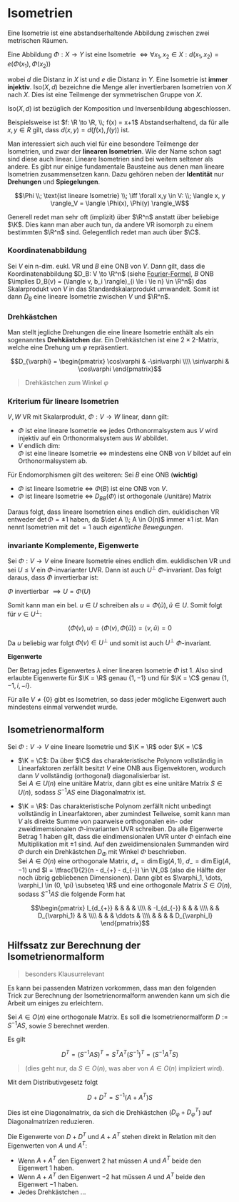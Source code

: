# Isometrien

Eine Isometrie ist eine abstandserhaltende Abbildung zwischen zwei metrischen Räumen.

Eine Abbildung $\Phi: X \to Y$ ist eine Isometrie $\iff \forall x_1, x_2 \in X: d(x_1, x_2) = e(\Phi(x_1), \Phi(x_2))$

wobei $d$ die Distanz in $X$ ist und $e$ die Distanz in $Y$. Eine Isometrie ist **immer injektiv**. $\text{Iso}(X, d)$
bezeichne die Menge aller invertierbaren Isometrien von $X$ nach $X$. Dies ist eine Teilmenge der symmetrischen Gruppe von $X$.

$\text{Iso}(X, d)$ ist bezüglich der Komposition und Inversenbildung abgeschlossen.

Beispielsweise ist $f: \R \to \R, \\; f(x) = x+1$ Abstandserhaltend, da für alle $x, y \in R$ gilt,
dass $d(x, y) = d(f(x), f(y))$ ist.

Man interessiert sich auch viel für eine besondere Teilmenge der Isometrien, und zwar der **linearen Isometrien**. Wie der
Name schon sagt sind diese auch linear. Lineare Isometrien sind bei weitem seltener als andere. Es gibt nur einige
fundamentale Bausteine aus denen man lineare Isometrien zusammensetzen kann. Dazu gehören neben der **Identität** nur
**Drehungen** und **Spiegelungen**.

$$\Phi \\; \text{ist lineare Isometrie} \\; \iff \forall x,y \in V: \\; \langle x, y \rangle_V = \langle \Phi(x), \Phi(y) \rangle_W$$

Generell redet man sehr oft (implizit) über $\R^n$ anstatt über beliebige $\K$. Dies kann man aber auch tun, da andere
VR isomorph zu einem bestimmten $\R^n$ sind. Gelegentlich redet man auch über $\C$.


### Koordinatenabbildung

Sei $V$ ein n-dim. eukl. VR und $B$ eine ONB von $V$. Dann gilt, dass die Koordinatenabbildung $D_B: V \to \R^n$
(siehe [Fourier-Formel](./skalarprodukte.md), $B$ ONB $\implies D_B(v) = (\langle v, b_i \rangle)_{i \le i \le n} \in \R^n$)
das Skalarprodukt von $V$ in das Standardskalarprodukt umwandelt. Somit ist dann $D_B$ eine lineare Isometrie zwischen
$V$ und $\R^n$.


### Drehkästchen

Man stellt jegliche Drehungen die eine lineare Isometrie enthält als ein sogenanntes **Drehkästchen** dar. Ein Drehkästchen
ist eine $2 \times 2$-Matrix, welche eine Drehung um $\varphi$ repräsentiert.

$$D_{\varphi} = \begin{pmatrix}
  \cos\varphi & -\sin\varphi \\\\
  \sin\varphi &  \cos\varphi
\end{pmatrix}$$

> Drehkästchen zum Winkel $\varphi$


### Kriterium für lineare Isometrien

$V, W$ VR mit Skalarprodukt, $\Phi: V \to W$ linear, dann gilt:

- $\Phi$ ist eine lineare Isometrie $\iff$ jedes Orthonormalsystem aus $V$ wird injektiv auf ein Orthonormalsystem aus
  $W$ abbildet.
- $V$ endlich dim: <br />
  $\Phi$ ist eine lineare Isometrie $\iff$ mindestens eine ONB von $V$ bildet auf ein Orthonormalsystem ab.

Für Endomorphismen gilt des weiteren: Sei $B$ eine ONB (**wichtig**)

- $\Phi$ ist lineare Isometrie $\iff$ $\Phi(B)$ ist eine ONB von $V$.
- $\Phi$ ist lineare Isometrie $\iff$ $D_{BB}(\Phi)$ ist orthogonale (/unitäre) Matrix

Daraus folgt, dass lineare Isometrien eines endlich dim. euklidischen VR entweder $\det\Phi = \pm 1$ haben,
da $\det A \\; A \in O(n)$ immer $\pm 1$ ist. Man nennt Isometrien mit $\det = 1$ auch *eigentliche Bewegungen*.


### invariante Komplemente, Eigenwerte

Sei $\Phi: V \to V$ eine lineare Isometrie eines endlich dim. euklidischen VR und sei $U \le V$ ein $\Phi$-invarianter UVR.
Dann ist auch $U^{\bot}$ $\Phi$-invariant. Das folgt daraus, dass $\Phi$ invertierbar ist:

$\Phi$ invertierbar $\implies U = \Phi(U)$

Somit kann man ein bel. $u \in U$ schreiben als $u = \Phi(\tilde{u}), \tilde{u} \in U$. Somit folgt für $v \in U^{\bot}$:

$$\langle \Phi(v), u \rangle = \langle \Phi(v), \Phi(\tilde{u}) \rangle = \langle v, \tilde{u} \rangle = 0$$

Da $u$ beliebig war folgt $\Phi(v) \in U^{\bot}$ und somit ist auch $U^{\bot}$ $\Phi$-invariant.


**Eigenwerte**

Der Betrag jedes Eigenwertes $\lambda$ einer linearen Isometrie $\Phi$ ist $1$. Also sind erlaubte Eigenwerte für $\K = \R$
genau $\lbrace 1, -1 \rbrace$ und für $\K = \C$ genau $\lbrace 1, -1, i, -i \rbrace$.

Für alle $V \ne \lbrace 0 \rbrace$ gibt es Isometrien, so dass jeder mögliche Eigenwert auch mindestens einmal verwendet wurde.


## Isometrienormalform

Sei $\Phi: V \to V$ eine lineare Isometrie und $\K = \R$ oder $\K = \C$

- $\K = \C$: Da über $\C$ das charakteristische Polynom vollständig in Linearfaktoren zerfällt besitzt $V$ eine ONB aus
  Eigenvektoren, wodurch dann $V$ vollständig (orthogonal) diagonalisierbar ist.<br />
  Sei $A \in U(n)$ eine unitäre Matrix, dann gibt es eine unitäre Matrix $S \in U(n)$, sodass $S^{-1}AS$ eine
  Diagonalmatrix ist.<br />
- $\K = \R$: Das charakteristische Polynom zerfällt nicht unbedingt vollständig in Linearfaktoren, aber zumindest Teilweise,
  somit kann man $V$ als direkte Summe von paarweise orthogonalen ein- oder zweidimemsionalen $\Phi$-invarianten UVR schreiben.
  Da alle Eigenwerte Betrag $1$ haben gilt, dass die eindimensionalen UVR unter $\Phi$ einfach eine Multiplikation mit $\pm 1$
  sind. Auf den zweidimensionalen Summanden wird $\Phi$ durch ein Drehkästchen $D_{\Phi}$ mit Winkel $\Phi$ beschrieben.<br />
  Sei $A \in O(n)$ eine orthogonale Matrix, $d_{+} = \dim\text{Eig}(A, 1)$, $d_{-} = \dim\text{Eig}(A, -1)$ und
  $l = \tfrac{1}{2}(n - d_{+} - d_{-}) \in \N_0$ (also die Hälfte der noch übrig gebliebenen Dimensionen). Dann gibt es
  $\varphi_1, \dots, \varphi_l \in (0, \pi) \subseteq \R$ und eine orthogonale Matrix $S \in O(n)$, sodass $S^{-1}AS$ die
  folgende Form hat<br />

  $$\begin{pmatrix}
    I_{d_{+}}  & & & &    \\\\
    & -I_{d_{-}} & & &    \\\\
    & & D_{\varphi_1} & & \\\\
    & & & \ddots &        \\\\
    & & & & D_{\varphi_l}
  \end{pmatrix}$$

## Hilfssatz zur Berechnung der Isometrienormalform

> besonders Klausurrelevant

Es kann bei passenden Matrizen vorkommen, dass man den folgenden Trick zur Berechnung der Isometrienormalform anwenden
kann um sich die Arbeit um einiges zu erleichtern.

Sei $A \in O(n)$ eine orthogonale Matrix. Es soll die Isometrienormalform $D := S^{-1}AS$, sowie $S$ berechnet werden.

Es gilt

$$D^T = (S^{-1}AS)^T = S^TA^T(S^{-1})^T = (S^{-1}A^TS)$$

> (dies geht nur, da $S \in O(n)$, was aber von $A \in O(n)$ impliziert wird).

Mit dem Distributivgesetz folgt

$$D + D^T = S^{-1}(A + A^T)S$$

Dies ist eine Diagonalmatrix, da sich die Drehkästchen ($D_{\varphi} + D_{\varphi}^T$) auf Diagonalmatrizen reduzieren.

Die Eigenwerte von $D + D^T$ und $A + A^T$ stehen direkt in Relation mit den Eigenwerten von $A$ und $A^T$:

- Wenn $A + A^T$ den Eigenwert  $2$ hat müssen $A$ und $A^T$ beide den Eigenwert  $1$ haben.
- Wenn $A + A^T$ den Eigenwert $-2$ hat müssen $A$ und $A^T$ beide den Eigenwert $-1$ haben.
- Jedes Drehkästchen ...
